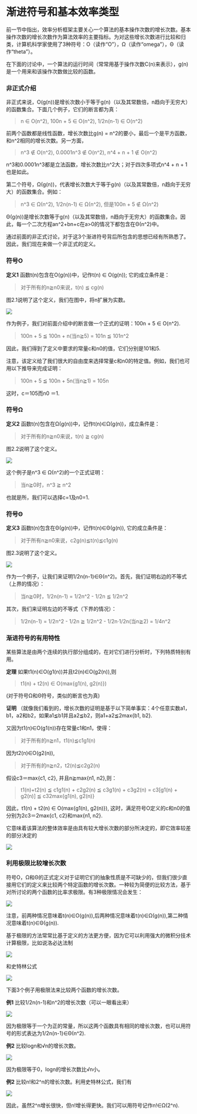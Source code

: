 渐进符号和基本效率类型
======================

前一节中指出，效率分析框架主要关心一个算法的基本操作次数的增长次数。基本操作次数的增长次数作为算法效率的主要指标。为对这些增长次数进行比较和归类，计算机科学家使用了3种符号：O（读作“O”），Ω（读作“omega”），Θ（读作“theta”）。

在下面的讨论中，一个算法的运行时间（常常用基于操作次数C(n)来表示），g(n)是一个用来和该操作次数做比较的函数。

### 非正式介绍

非正式来说，O(g(n))是增长次数小于等于g(n)（以及其常数倍，n趋向于无穷大）的函数集合。下面几个例子，它们的断言都为真：

> n ∈ O(n^2), 100n + 5 ∈ O(n^2), 1/2n(n-1) ∈ O(n^2)

前两个函数都是线性函数，增长次数比g(n) = n^2的要小，最后一个是平方函数，和n^2相同的增长次数。另一方面，

> n^3 ∉ O(n^2), 0.0001n^3 ∉ O(n^2), n^4 + n + 1 ∉ O(n^2)

n^3和0.0001n^3都是立法函数，增长次数比n^2大；对于四次多项式n^4 + n + 1也是如此。

第二个符号，Ω(g(n))，代表增长次数大于等于g(n)（以及其常数倍，n趋向于无穷大）的函数集合。例如：

> n^3 ∈ Ω(n^2), 1/2n(n-1) ∈ Ω(n^2), 但是100n + 5 ∉ Ω(n^2)

Θ(g(n))是增长次数等于g(n)（以及其常数倍，n趋向于无穷大）的函数集合。因此，每一个二次方程an^2+bn+c在a>0的情况下都包含在Θ(n^2)中。

通过前面的非正式讨论，对于这3个渐进符号背后所包含的思想已经有所熟悉了。因此，我们现在来做一个非正式的定义。

### 符号O

**定义1** 函数t(n)包含在O(g(n))中，记作t(n) ∈ O(g(n)); 它的成立条件是：

> 对于所有的n≧n0来说，t(n) ≦ cg(n)

图2.1说明了这个定义，我们在图中，将n扩展为实数。

![](https://github.com/arcticlion/reading-lists/blob/master/Introduction%20to%20the%20Design%20and%20Analysis%20of%20Algorithms/02%20Fundamentals%20of%20the%20Analysis%20of%20Algorithm%20Efficiency/%E5%B1%8F%E5%B9%95%E6%88%AA%E5%9B%BE%202014-11-27%2013.52.06.png)

作为例子，我们对前面介绍中的断言做一个正式的证明：100n + 5 ∈ O(n^2).

> 100n + 5 ≦ 100n + n(当n≧5) = 101n ≦ 101n^2

因此，我们得到了定义中要求的常量c和n0的值，它们分别是101和5.

注意，该定义给了我们很大的自由度来选择常量c和n0的特定值。例如，我们也可用以下推导来完成证明：

> 100n + 5 ≦ 100n + 5n(当n≧1) = 105n

这时，c＝105而n0 ＝1.

### 符号Ω

**定义2** 函数t(n)包含在Ω(g(n))中，记作t(n)∈Ω(g(n))，成立条件是：

> 对于所有的n≧n0来说，t(n) ≧ cg(n)

图2.2说明了这个定义。

![](https://github.com/arcticlion/reading-lists/blob/master/Introduction%20to%20the%20Design%20and%20Analysis%20of%20Algorithms/02%20Fundamentals%20of%20the%20Analysis%20of%20Algorithm%20Efficiency/%E5%B1%8F%E5%B9%95%E6%88%AA%E5%9B%BE%202014-11-27%2013.52.13.png)

这个例子是n^3 ∈ Ω(n^2)的一个正式证明：

> 当n≧0时，n^3 ≧ n^2

也就是所，我们可以选择c=1及n0=1.

### 符号Θ

**定义3** 函数t(n)包含在Θ(g(n))中，记作t(n)∈Θ(g(n)), 它的成立条件是：

> 对于所有n≧n0来说，c2g(n)≦t(n)≦c1g(n)

图2.3说明了这个定义。

![](https://github.com/arcticlion/reading-lists/blob/master/Introduction%20to%20the%20Design%20and%20Analysis%20of%20Algorithms/02%20Fundamentals%20of%20the%20Analysis%20of%20Algorithm%20Efficiency/屏幕截图%202014-11-27%2014.05.47.png)

作为一个例子，让我们来证明1/2n(n-1)∈Θ(n^2)。首先，我们证明右边的不等式（上界的情况）：

> 当n≧0时，1/2n(n-1) = 1/2n^2 - 1/2n ≦ 1/2n^2

其次，我们来证明左边的不等式（下界的情况）：

> 1/2n(n-1) = 1/2n^2 - 1/2n ≧ 1/2n^2 - 1/2n·1/2n(当n≧2) = 1/4n^2

### 渐进符号的有用特性

某些算法是由两个连续的执行部分组成的，在对它们进行分析时，下列特质特别有用。

**定理** 如果t1(n)∈O(g1(n))并且t2(n)∈O(g2(n)),则

> t1(n) + t2(n) ∈ O(max{g1(n), g2(n)}) 

(对于符号Ω和Θ符号，类似的断言也为真)

**证明** （就像我们看到的，增长次数的证明是基于以下简单事实：4个任意实数a1，b1，a2和b2，如果a1≦b1并且a2≦b2，则a1+a2≦2max{b1, b2}. 

又因为t1(n)∈O(g1(n))存在常量c1和n1，使得：

> 对于所有的n≧n1，t1(n)≦c1g1(n)

因为t2(n)∈O(g2(n)),

> 对于所有的n≧n2，t2(n)≦c2g2(n)

假设c3＝max{c1, c2}, 并且n≧max{n1, n2},则：

> t1(n)+t2(n) ≦ c1g1(n) + c2g2(n)
>             ≦ c3g1(n) + c3g2(n) = c3[g1(n) + g2(n)]
>             ≦ c32max{g1(n), g2(n)}

因此，t1(n) + t2(n) ∈ O(max{g1(n), g2(n)}), 这时，满足符号O定义的c和n0的值分别为2c3＝2max{c1, c2}和max{n1, n2}.

它意味着该算法的整体效率是由具有较大增长次数的部分所决定的，即它效率较差的部分决定的

![](https://github.com/arcticlion/reading-lists/blob/master/Introduction%20to%20the%20Design%20and%20Analysis%20of%20Algorithms/02%20Fundamentals%20of%20the%20Analysis%20of%20Algorithm%20Efficiency/屏幕截图%202014-11-27%2014.29.38.png)

### 利用极限比较增长次数

符号O，Ω和Θ的正式定义对于证明它们的抽象性质是不可缺少的，但我们很少直接用它们的定义来比较两个特定函数的增长次数。一种较为简便的比较方法，基于对所讨论的两个函数的比率求极限。有3种极限情况会发生：

![](https://github.com/arcticlion/reading-lists/blob/master/Introduction%20to%20the%20Design%20and%20Analysis%20of%20Algorithms/02%20Fundamentals%20of%20the%20Analysis%20of%20Algorithm%20Efficiency/屏幕截图%202014-11-27%2014.36.07.png)

注意，前两种情况意味着t(n)∈O(g(n)),后两种情况意味着t(n)∈Ω(g(n)),第二种情况意味着t(n)∈Θ(g(n)).

基于极限的方法常常比基于定义的方法更方便，因为它可以利用强大的微积分技术计算极限，比如说洛必达法制

![](https://github.com/arcticlion/reading-lists/blob/master/Introduction%20to%20the%20Design%20and%20Analysis%20of%20Algorithms/02%20Fundamentals%20of%20the%20Analysis%20of%20Algorithm%20Efficiency/屏幕截图%202014-11-27%2014.38.52.png)

和史特林公式

![](https://github.com/arcticlion/reading-lists/blob/master/Introduction%20to%20the%20Design%20and%20Analysis%20of%20Algorithms/02%20Fundamentals%20of%20the%20Analysis%20of%20Algorithm%20Efficiency/屏幕截图%202014-11-27%2014.38.56.png)

下面3个例子用极限法来比较两个函数的增长次数。

**例1** 比较1/2n(n-1)和n^2的增长次数（可以一眼看出来）

![](https://github.com/arcticlion/reading-lists/blob/master/Introduction%20to%20the%20Design%20and%20Analysis%20of%20Algorithms/02%20Fundamentals%20of%20the%20Analysis%20of%20Algorithm%20Efficiency/屏幕截图%202014-11-27%2014.40.52.png)

因为极限等于一个为正的常量，所以这两个函数具有相同的增长次数，也可以用符号的形式表达为1/2n(n-1)∈Θ(n^2).

**例2** 比较logn和√n的增长次数。

![](https://github.com/arcticlion/reading-lists/blob/master/Introduction%20to%20the%20Design%20and%20Analysis%20of%20Algorithms/02%20Fundamentals%20of%20the%20Analysis%20of%20Algorithm%20Efficiency/屏幕截图%202014-11-27%2014.43.49.png)

因为极限等于0，logn的增长次数比√n小。

**例2** 比较n!和2^n的增长次数。利用史特林公式，我们有

![](https://github.com/arcticlion/reading-lists/blob/master/Introduction%20to%20the%20Design%20and%20Analysis%20of%20Algorithms/02%20Fundamentals%20of%20the%20Analysis%20of%20Algorithm%20Efficiency/屏幕截图%202014-11-27%2014.44.01.png)

因此，虽然2^n增长很快，但n!增长得更快。我们可以用符号记作n!∈Ω(2^n).

